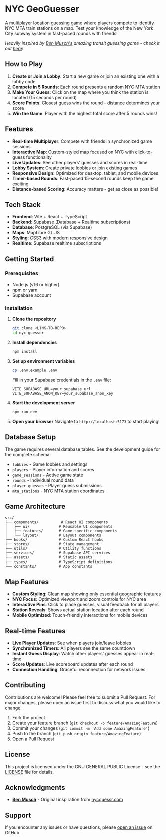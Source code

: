 # NYC GeoGuesser

A multiplayer location guessing game where players compete to identify NYC MTA train stations on a map. Test your knowledge of the New York City subway system in fast-paced rounds with friends!

*Heavily inspired by [Ben Musch's](https://github.com/BenMusch) amazing transit guessing game - check it out [here](https://nycguessr.com/)!*

## How to Play

1. **Create or Join a Lobby**: Start a new game or join an existing one with a lobby code
2. **Compete in 5 Rounds**: Each round presents a random NYC MTA station
3. **Make Your Guess**: Click on the map where you think the station is located (15 seconds per round)
4. **Score Points**: Closest guess wins the round - distance determines your score
5. **Win the Game**: Player with the highest total score after 5 rounds wins!

## Features

- **Real-time Multiplayer**: Compete with friends in synchronized game sessions
- **Interactive Map**: Custom-styled map focused on NYC with click-to-guess functionality
- **Live Updates**: See other players' guesses and scores in real-time
- **Lobby System**: Create private lobbies or join existing games
- **Responsive Design**: Optimized for desktop, tablet, and mobile devices
- **Timer-based Rounds**: Fast-paced 15-second rounds keep the game exciting
- **Distance-based Scoring**: Accuracy matters - get as close as possible!

## Tech Stack

- **Frontend**: Vite + React + TypeScript
- **Backend**: Supabase (Database + Realtime subscriptions)
- **Database**: PostgreSQL (via Supabase)
- **Maps**: MapLibre GL JS
- **Styling**: CSS3 with modern responsive design
- **Realtime**: Supabase realtime subscriptions

## Getting Started

### Prerequisites

- Node.js (v16 or higher)
- npm or yarn
- Supabase account

### Installation

1. **Clone the repository**
   ```bash
   git clone <LINK-TO-REPO>
   cd nyc-guesser
   ```

2. **Install dependencies**
   ```bash
   npm install
   ```

3. **Set up environment variables**
   ```bash
   cp .env.example .env
   ```
   Fill in your Supabase credentials in the `.env` file:
   ```
   VITE_SUPABASE_URL=your_supabase_url
   VITE_SUPABASE_ANON_KEY=your_supabase_anon_key
   ```

4. **Start the development server**
   ```bash
   npm run dev
   ```

5. **Open your browser**
   Navigate to `http://localhost:5173` to start playing!

## Database Setup

The game requires several database tables. See the development guide for the complete schema:

- `lobbies` - Game lobbies and settings
- `players` - Player information and scores  
- `game_sessions` - Active game state
- `rounds` - Individual round data
- `player_guesses` - Player guess submissions
- `mta_stations` - NYC MTA station coordinates

## Game Architecture

```
src/
├── components/          # React UI components
│   ├── ui/             # Reusable UI components
│   ├── features/       # Game-specific components
│   └── layout/         # Layout components
├── hooks/              # Custom React hooks
├── stores/             # State management
├── utils/              # Utility functions
├── services/           # Supabase API services
├── assets/             # Static assets
├── types/              # TypeScript definitions
└── constants/          # App constants
```

## Map Features

- **Custom Styling**: Clean map showing only essential geographic features
- **NYC Focus**: Optimized viewport and zoom controls for NYC area
- **Interactive Pins**: Click to place guesses, visual feedback for all players
- **Station Reveals**: Shows actual station location after each round
- **Mobile Optimized**: Touch-friendly interactions for mobile devices

## Real-time Features

- **Live Player Updates**: See when players join/leave lobbies
- **Synchronized Timers**: All players see the same countdown
- **Instant Guess Display**: Watch other players' guesses appear in real-time
- **Score Updates**: Live scoreboard updates after each round
- **Connection Handling**: Graceful reconnection for network issues

## Contributing

Contributions are welcome! Please feel free to submit a Pull Request. For major changes, please open an issue first to discuss what you would like to change.

1. Fork the project
2. Create your feature branch (`git checkout -b feature/AmazingFeature`)
3. Commit your changes (`git commit -m 'Add some AmazingFeature'`)
4. Push to the branch (`git push origin feature/AmazingFeature`)
5. Open a Pull Request

## License

This project is licensed under the GNU GENERAL PUBLIC License - see the [LICENSE](LICENSE) file for details.

## Acknowledgments

- **[Ben Musch](https://github.com/BenMusch)** - Original inspiration from [nycguessr.com](https://nycguessr.com/)

## Support

If you encounter any issues or have questions, please [open an issue](https://github.com/your-username/nyc-guesser/issues) on GitHub.
